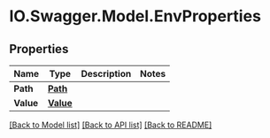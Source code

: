 # IO.Swagger.Model.EnvProperties
## Properties

Name | Type | Description | Notes
------------ | ------------- | ------------- | -------------
**Path** | [**Path**](Path.md) |  | 
**Value** | [**Value**](Value.md) |  | 

[[Back to Model list]](../README.md#documentation-for-models) [[Back to API list]](../README.md#documentation-for-api-endpoints) [[Back to README]](../README.md)

